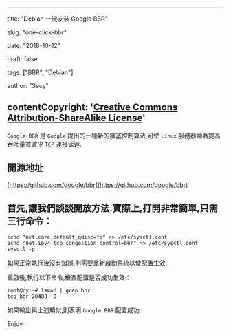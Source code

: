 ---


title: "Debian 一键安装 Google BBR"

slug: "one-click-bbr"

date: "2018-10-12"

draft: false

tags: ["BBR", "Debian"]

author: "Secy"

## contentCopyright: '[Creative Commons Attribution-ShareAlike License](https://en.wikipedia.org/wiki/Wikipedia:Text_of_Creative_Commons_Attribution-ShareAlike_3.0_Unported_License)'

`Google BBR` 是 `Google` 提出的一種新的擁塞控制算法,可使 `Linux` 服務器顯著提高吞吐量並減少 `TCP` 連接延遲.
## 開源地址

[https://github.com/google/bbr](https://github.com/google/bbr)

## 首先,讓我們談談開放方法.實際上,打開非常簡單,只需三行命令：

```
echo "net.core.default_qdisc=fq" >> /etc/sysctl.conf
echo "net.ipv4.tcp_congestion_control=bbr" >> /etc/sysctl.conf
sysctl -p
```

如果正常執行後沒有錯誤,則需要重新啟動系統以使配置生效.

重啟後,執行以下命令,檢查配置是否成功生效：

```
root@cy:~# lsmod | grep bbr
tcp_bbr	20480  0
```

如果輸出與上述類似,則表明 `Google BBR` 配置成功.

Enjoy
